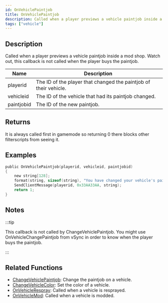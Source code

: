 ```yaml
---
id: OnVehiclePaintjob
title: OnVehiclePaintjob
description: Called when a player previews a vehicle paintjob inside a mod shop.
tags: ["vehicle"]
---
```


## Description

Called when a player previews a vehicle paintjob inside a mod shop. Watch out, this callback is not called when the player buys the paintjob.

| Name       | Description                                                      |
| ---------- | ---------------------------------------------------------------- |
| playerid   | The ID of the player that changed the paintjob of their vehicle. |
| vehicleid  | The ID of the vehicle that had its paintjob changed.             |
| paintjobid | The ID of the new paintjob.                                      |

## Returns

It is always called first in gamemode so returning 0 there blocks other filterscripts from seeing it.

## Examples

```c
public OnVehiclePaintjob(playerid, vehicleid, paintjobid)
{
    new string[128];
    format(string, sizeof(string), "You have changed your vehicle's paintjob to %d!", paintjobid);
    SendClientMessage(playerid, 0x33AA33AA, string);
    return 1;
}
```

## Notes

:::tip

This callback is not called by ChangeVehiclePaintjob.
You might use OnVehicleChangePaintjob from vSync in order to know when the player buys the paintjob.

:::

## Related Functions

- [ChangeVehiclePaintjob](../functions/ChangeVehiclePaintjob.md): Change the paintjob on a vehicle.
- [ChangeVehicleColor](../functions/ChangeVehicleColor.md): Set the color of a vehicle.
- [OnVehicleRespray](../callbacks/OnVehicleRespray.md): Called when a vehicle is resprayed.
- [OnVehicleMod](../callbacks/OnVehicleMod.md): Called when a vehicle is modded.
